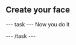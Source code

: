 <h2 class="c-project-heading--task">Create your face</h2>

--- task ---
Now you do it

--- /task --- 